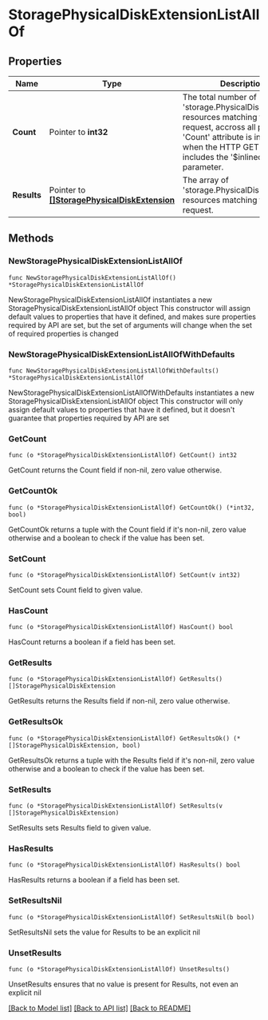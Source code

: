 # StoragePhysicalDiskExtensionListAllOf

## Properties

Name | Type | Description | Notes
------------ | ------------- | ------------- | -------------
**Count** | Pointer to **int32** | The total number of &#39;storage.PhysicalDiskExtension&#39; resources matching the request, accross all pages. The &#39;Count&#39; attribute is included when the HTTP GET request includes the &#39;$inlinecount&#39; parameter. | [optional] 
**Results** | Pointer to [**[]StoragePhysicalDiskExtension**](StoragePhysicalDiskExtension.md) | The array of &#39;storage.PhysicalDiskExtension&#39; resources matching the request. | [optional] 

## Methods

### NewStoragePhysicalDiskExtensionListAllOf

`func NewStoragePhysicalDiskExtensionListAllOf() *StoragePhysicalDiskExtensionListAllOf`

NewStoragePhysicalDiskExtensionListAllOf instantiates a new StoragePhysicalDiskExtensionListAllOf object
This constructor will assign default values to properties that have it defined,
and makes sure properties required by API are set, but the set of arguments
will change when the set of required properties is changed

### NewStoragePhysicalDiskExtensionListAllOfWithDefaults

`func NewStoragePhysicalDiskExtensionListAllOfWithDefaults() *StoragePhysicalDiskExtensionListAllOf`

NewStoragePhysicalDiskExtensionListAllOfWithDefaults instantiates a new StoragePhysicalDiskExtensionListAllOf object
This constructor will only assign default values to properties that have it defined,
but it doesn't guarantee that properties required by API are set

### GetCount

`func (o *StoragePhysicalDiskExtensionListAllOf) GetCount() int32`

GetCount returns the Count field if non-nil, zero value otherwise.

### GetCountOk

`func (o *StoragePhysicalDiskExtensionListAllOf) GetCountOk() (*int32, bool)`

GetCountOk returns a tuple with the Count field if it's non-nil, zero value otherwise
and a boolean to check if the value has been set.

### SetCount

`func (o *StoragePhysicalDiskExtensionListAllOf) SetCount(v int32)`

SetCount sets Count field to given value.

### HasCount

`func (o *StoragePhysicalDiskExtensionListAllOf) HasCount() bool`

HasCount returns a boolean if a field has been set.

### GetResults

`func (o *StoragePhysicalDiskExtensionListAllOf) GetResults() []StoragePhysicalDiskExtension`

GetResults returns the Results field if non-nil, zero value otherwise.

### GetResultsOk

`func (o *StoragePhysicalDiskExtensionListAllOf) GetResultsOk() (*[]StoragePhysicalDiskExtension, bool)`

GetResultsOk returns a tuple with the Results field if it's non-nil, zero value otherwise
and a boolean to check if the value has been set.

### SetResults

`func (o *StoragePhysicalDiskExtensionListAllOf) SetResults(v []StoragePhysicalDiskExtension)`

SetResults sets Results field to given value.

### HasResults

`func (o *StoragePhysicalDiskExtensionListAllOf) HasResults() bool`

HasResults returns a boolean if a field has been set.

### SetResultsNil

`func (o *StoragePhysicalDiskExtensionListAllOf) SetResultsNil(b bool)`

 SetResultsNil sets the value for Results to be an explicit nil

### UnsetResults
`func (o *StoragePhysicalDiskExtensionListAllOf) UnsetResults()`

UnsetResults ensures that no value is present for Results, not even an explicit nil

[[Back to Model list]](../README.md#documentation-for-models) [[Back to API list]](../README.md#documentation-for-api-endpoints) [[Back to README]](../README.md)



